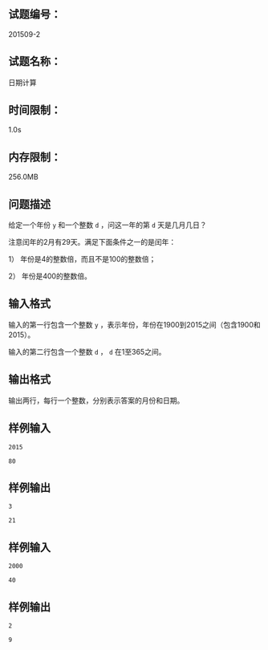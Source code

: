 ## 试题编号：

201509-2

## 试题名称：

日期计算

## 时间限制：

1.0s

## 内存限制：

256.0MB

## 问题描述

给定一个年份 `y` 和一个整数 `d` ，问这一年的第 `d` 天是几月几日？

注意闰年的2月有29天。满足下面条件之一的是闰年：

1） 年份是4的整数倍，而且不是100的整数倍；

2） 年份是400的整数倍。

## 输入格式

输入的第一行包含一个整数 `y` ，表示年份，年份在1900到2015之间（包含1900和2015）。

输入的第二行包含一个整数 `d` ， `d` 在1至365之间。

## 输出格式

输出两行，每行一个整数，分别表示答案的月份和日期。

## 样例输入

```
2015

80
```

## 样例输出

```
3

21
```

## 样例输入

```
2000

40
```

## 样例输出

```
2

9
```